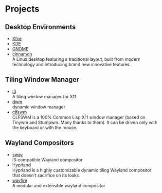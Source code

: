 # Projects

## Desktop Environments

- [Xfce](https://gitlab.xfce.org/xfce)
- [KDE](https://invent.kde.org/)
- [GNOME](https://gitlab.gnome.org/GNOME)
- [cinnamon](https://github.com/linuxmint/cinnamon)
  <br/>A Linux desktop featuring a traditional layout, built from modern technology and introducing brand new innovative
  features.

## Tiling Window Manager

- [i3](https://github.com/i3/i3)
  <br/>A tiling window manager for X11
- [dwm](https://git.suckless.org/dwm/)
  <br/>dynamic window manager
- [clfswm](https://gitlab.common-lisp.net/clfswm/clfswm/)
  <br/>CLFSWM is a 100% Common Lisp X11 window manager (based on Tinywm and Stumpwm. Many thanks to them).
  It can be driven only with the keyboard or with the mouse.

## Wayland Compositors

- [sway](https://github.com/swaywm/sway)
  <br/>i3-compatible Wayland compositor
- [Hyprland](https://github.com/hyprwm/Hyprland)
  <br/>Hyprland is a highly customizable dynamic tiling Wayland compositor that doesn't sacrifice on its looks.
- [wayfire](https://github.com/WayfireWM/wayfire)
  <br/>A modular and extensible wayland compositor
